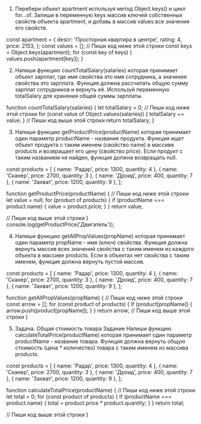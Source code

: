 1. Перебери объект apartment используя метод Object.keys() и цикл for...of. Запиши в переменную keys массив ключей собственных свойств объекта apartment, и добавь в массив values все значения его свойств.

const apartment = {
  descr: 'Просторная квартира в центре',
  rating: 4,
  price: 2153,
};
const values = [];
// Пиши код ниже этой строки
const keys = Object.keys(apartment);
for (const key of keys) {
  values.push(apartment[key]); 
}



2. Напиши функцию countTotalSalary(salaries) которая принимает объект зарплат, где имя свойства это имя сотрудника, а значение свойства это зарплата. Функция должна рассчитать общую сумму зарплат сотрудников и вернуть её. Используй переменную totalSalary для хранения общей суммы зарплаты.

function countTotalSalary(salaries) {
  let totalSalary = 0;
  // Пиши код ниже этой строки
for (const value of Object.values(salaries)) {
  totalSalary += value;
}
  // Пиши код выше этой строки
  return totalSalary;
}



3. Напиши функцию getProductPrice(productName) которая принимает один параметр productName - название продукта. Функция ищет объект продукта с таким именем (свойство name) в массиве products и возвращает его цену (свойство price). Если продукт с таким названием не найден, функция должна возвращать null.

const products = [
  { name: 'Радар', price: 1300, quantity: 4 },
  { name: 'Сканер', price: 2700, quantity: 3 },
  { name: 'Дроид', price: 400, quantity: 7 },
  { name: 'Захват', price: 1200, quantity: 9 },
];

function getProductPrice(productName) {
  // Пиши код ниже этой строки
  let value = null;
  for (product of products) {
     if (productName === product.name) {
        value = product.price;
     }
  }
    return value;
   
  // Пиши код выше этой строки
}
console.log(getProductPrice('Двигатель'));



4. Напиши функцию getAllPropValues(propName) которая принимает один параметр propName - имя (ключ) свойства. Функция должна вернуть массив всех значений свойства с таким именем из каждого объекта в массиве products. Если в объектах нет свойства с таким именем, функция должна вернуть пустой массив.

const products = [
  { name: 'Радар', price: 1300, quantity: 4 },
  { name: 'Сканер', price: 2700, quantity: 3 },
  { name: 'Дроид', price: 400, quantity: 7 },
  { name: 'Захват', price: 1200, quantity: 9 },
];

function getAllPropValues(propName) {
  // Пиши код ниже этой строки
 const arrow = [];
   for (const product of products) {
     if (product[propName]) {
        arrow.push(product[propName]);
     }
   }
  return arrow;
  // Пиши код выше этой строки
}



5. Задача. Общая стоимость товара
Задание
Напиши функцию calculateTotalPrice(productName) которая принимает один параметр productName - название товара. Функция должна вернуть общую стоимость (цена * количество) товара с таким именем из массива products.

const products = [
  { name: 'Радар', price: 1300, quantity: 4 },
  { name: 'Сканер', price: 2700, quantity: 3 },
  { name: 'Дроид', price: 400, quantity: 7 },
  { name: 'Захват', price: 1200, quantity: 9 },
];

function calculateTotalPrice(productName) {
  // Пиши код ниже этой строки
 let total = 0;
  for (const product of products) {
    if (productName === product.name) {
      total = product.price * product.quantity;
    }
  }
  return total;

  // Пиши код выше этой строки
}

